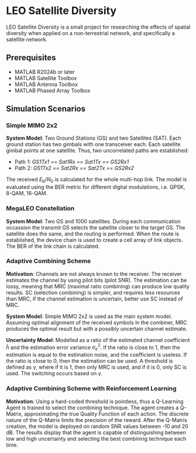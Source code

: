 # LEO Satellite Diversity
LEO Satellite Diversity is a small project for researching the effects of spatial diversity when
applied on a non-terrestrial network, and specifically
a satellite network.

## Prerequisites
- MATLAB R2024b or later
- MATLAB Satellite Toolbox
- MATLAB Antenna Toolbox
- MATLAB Phased Array Toolbox

## Simulation Scenarios
### Simple MIMO 2x2
**System Model**: Two Ground Stations (GS) and two Satellites (SAT). Each ground station has two gimbals with one transceiver each. Each satellite gimbal points at one satellite. Thus, two uncorrelated paths are established:
- Path 1: *GS1Tx1 == Sat1Rx == Sat1Tx == GS2Rx1*
- Path 2: *GS1Tx2 == Sat2Rx == Sat2Tx == GS2Rx2*

The received ${E_b/N_0}$ is calculated for the whole multi-hop link. The model is evaluated using the BER metric for different digital modulations, i.e. QPSK, 8-QAM, 16-QAM.

### MegaLEO Constellation
**System Model**: Two GS and 1000 satellites. During each communication occassion the transmit GS selects the satellite closer to the target GS. The satellite does the same, and the routing is performed. When the route is established, the device chain is used to create a cell array of link objects. The BER of the link chain is calculated.

### Adaptive Combining Scheme
**Motivation**: Channels are not always known to the receiver. The receiver estimates the channel by using pilot bits (pilot SNR). The estimation can be lossy, meaning that MRC (maximal ratio combining) can produce low quality results. SC (selection combining) is simpler, and requires less resources than MRC, if the channel estimation is uncertain, better use SC instead of MRC.

**System Model**: Simple MIMO 2x2 is used as the main system model. Assuming optimal alignment of the received symbols in the combiner, MRC produces the optimal result but with a possibly uncertain channel estimate.

**Uncertainty Model**: Modelled as a ratio of the estimated channel coefficient $\hat{h}$ and the estimation error variance ${\sigma_e^2}$. If the ratio is close to 1, then the estimation is equal to the estimation noise, and the coefficient is useless. If the ratio is close to 0, then the estimation can be used. A threshold is defined as ${\gamma}$, where if it is 1, then only MRC is used, and if it is 0, only SC is used. The switching occurs based on ${\gamma}$.

### Adaptive Combining Scheme with Reinforcement Learning

**Motivation**: Using a hard-coded threshold is pointless, thus a Q-Learning Agent is trained to select the combining technique. The agent creates a Q-Matrix, approximating the true Quality Function of each action. The discrete nature of the Q-Matrix limits the precision of the reward. After the Q-Matrix creation, the model is deployed on random SNR values between -10 and 20 dB. The results display that the agent is capable of distinguishing between low and high uncertainty and selecting the best combining technique each time.
